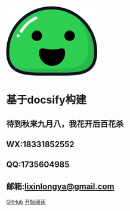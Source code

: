 ![logo](_media/bg.svg)

# 基于docsify构建

## 待到秋来九月八，我花开后百花杀

## WX:18331852552
## QQ:1735604985
## 邮箱:lixinlongya@gmail.com

[GitHub](https://github.com/lixinlongya/notes)
[开始阅读](README.md)
